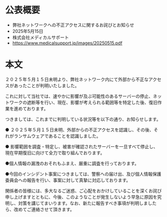 # 公表概要
- 弊社ネットワークへの不正アクセスに関するお詫びとお知らせ
- 2025年5月15日
- 株式会社メディカルサポート
- https://www.medicalsupport.jp/images/20250515.pdf

# 本文
２０２５年５月１５日未明より、弊社ネットワーク内にて外部から不正なアクセスがあったことが判明いたしました。

これに対して当社では、速やかに影響が及ぶ可能性のあるサーバーの停止、ネットワークの遮断等を行い、現在、影響が考えられる範囲等を特定した後、復旧作業を進めております。

つきましては、これまでに判明している状況等を以下の通り、お知らせします。

● ２０２５年５月１５日未明、外部からの不正アクセスを認識し、その後、それがランサムウェアであることを認識しました。

● 影響範囲を調査・特定し、被害が確認されたサーバーを一旦すべて停止し、現在早期復旧に向けて全力で取り組んでおります。

●個人情報の漏洩のおそれもふまえ、厳重に調査を行っております。

●今回のインシデント事案につきましては、警察への届け出、及び個人情報保護委員会への報告を行い、事案に対して真摯に対応しております。

関係者の皆様には、多大なるご迷惑、ご心配をおかけしていることを深くお詫び申し上げますとともに、今後、このようなことが発生しないよう早急に原因を究明し、対策を講じてまいります。なお、新たに報告すべき事項が判明しましたら、改めてご連絡させて頂きます。
